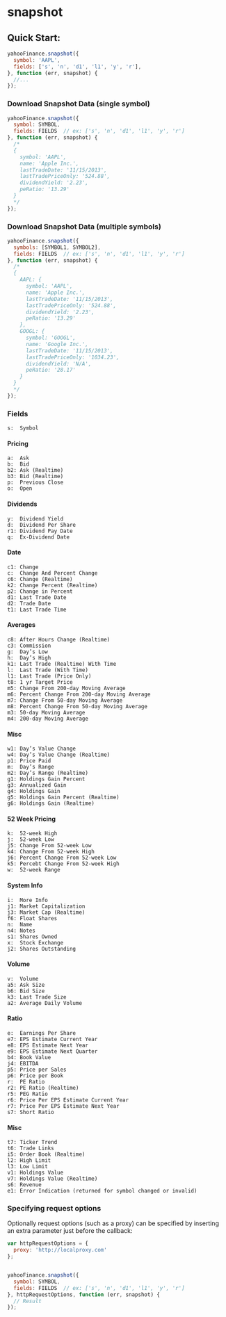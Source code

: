 # snapshot

## Quick Start:

```js
yahooFinance.snapshot({
  symbol: 'AAPL',
  fields: ['s', 'n', 'd1', 'l1', 'y', 'r'],
}, function (err, snapshot) {
  //...
});
```

### Download Snapshot Data (single symbol)

```js
yahooFinance.snapshot({
  symbol: SYMBOL,
  fields: FIELDS  // ex: ['s', 'n', 'd1', 'l1', 'y', 'r']
}, function (err, snapshot) {
  /*
  {
    symbol: 'AAPL',
    name: 'Apple Inc.',
    lastTradeDate: '11/15/2013',
    lastTradePriceOnly: '524.88',
    dividendYield: '2.23',
    peRatio: '13.29'
  }
  */
});
```

### Download Snapshot Data (multiple symbols)

```js
yahooFinance.snapshot({
  symbols: [SYMBOL1, SYMBOL2],
  fields: FIELDS  // ex: ['s', 'n', 'd1', 'l1', 'y', 'r']
}, function (err, snapshot) {
  /*
  {
    AAPL: {
      symbol: 'AAPL',
      name: 'Apple Inc.',
      lastTradeDate: '11/15/2013',
      lastTradePriceOnly: '524.88',
      dividendYield: '2.23',
      peRatio: '13.29'
    },
    GOOGL: {
      symbol: 'GOOGL',
      name: 'Google Inc.',
      lastTradeDate: '11/15/2013',
      lastTradePriceOnly: '1034.23',
      dividendYield: 'N/A',
      peRatio: '28.17'
    }
  }
  */
});
```



### Fields

```
s:	Symbol
```

#### Pricing

```
a:	Ask
b:	Bid
b2:	Ask (Realtime)
b3:	Bid (Realtime)
p:	Previous Close
o:	Open
```

#### Dividends

```
y:	Dividend Yield
d:	Dividend Per Share
r1:	Dividend Pay Date
q:	Ex-Dividend Date
```

#### Date

```
c1:	Change
c:	Change And Percent Change
c6:	Change (Realtime)
k2:	Change Percent (Realtime)
p2:	Change in Percent
d1:	Last Trade Date
d2:	Trade Date
t1:	Last Trade Time
```

#### Averages

```
c8:	After Hours Change (Realtime)
c3:	Commission
g:	Day’s Low
h:	Day’s High
k1:	Last Trade (Realtime) With Time
l:	Last Trade (With Time)
l1:	Last Trade (Price Only)
t8:	1 yr Target Price
m5:	Change From 200-day Moving Average
m6:	Percent Change From 200-day Moving Average
m7:	Change From 50-day Moving Average
m8:	Percent Change From 50-day Moving Average
m3:	50-day Moving Average
m4:	200-day Moving Average
```

#### Misc

```
w1:	Day’s Value Change
w4:	Day’s Value Change (Realtime)
p1:	Price Paid
m:	Day’s Range
m2:	Day’s Range (Realtime)
g1:	Holdings Gain Percent
g3:	Annualized Gain
g4:	Holdings Gain
g5:	Holdings Gain Percent (Realtime)
g6:	Holdings Gain (Realtime)
```

#### 52 Week Pricing

```
k:	52-week High
j:	52-week Low
j5:	Change From 52-week Low
k4:	Change From 52-week High
j6:	Percent Change From 52-week Low
k5:	Percebt Change From 52-week High
w:	52-week Range
```

#### System Info

```
i:	More Info
j1:	Market Capitalization
j3:	Market Cap (Realtime)
f6:	Float Shares
n:	Name
n4:	Notes
s1:	Shares Owned
x:	Stock Exchange
j2:	Shares Outstanding
```

#### Volume

```
v:	Volume
a5:	Ask Size
b6:	Bid Size
k3:	Last Trade Size
a2:	Average Daily Volume
```

#### Ratio

```
e:	Earnings Per Share
e7:	EPS Estimate Current Year
e8:	EPS Estimate Next Year
e9:	EPS Estimate Next Quarter
b4:	Book Value
j4:	EBITDA
p5:	Price per Sales
p6:	Price per Book
r:	PE Ratio
r2:	PE Ratio (Realtime)
r5:	PEG Ratio
r6:	Price Per EPS Estimate Current Year
r7:	Price Per EPS Estimate Next Year
s7:	Short Ratio
```

#### Misc

```
t7:	Ticker Trend
t6:	Trade Links
i5:	Order Book (Realtime)
l2:	High Limit
l3:	Low Limit
v1:	Holdings Value
v7:	Holdings Value (Realtime)
s6:	Revenue
e1: Error Indication (returned for symbol changed or invalid)
```

### Specifying request options

Optionally request options (such as a proxy) can be specified by inserting an
extra parameter just before the callback:


```js
var httpRequestOptions = {
  proxy: 'http://localproxy.com'
};


yahooFinance.snapshot({
  symbol: SYMBOL,
  fields: FIELDS  // ex: ['s', 'n', 'd1', 'l1', 'y', 'r']
}, httpRequestOptions, function (err, snapshot) {
  // Result
});
```
